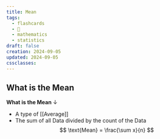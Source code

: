 ```yaml
---
title: Mean
tags:
  - flashcards
  - 🌱
  - mathematics
  - statistics
draft: false
creation: 2024-09-05
updated: 2024-09-05
cssclasses: 
---
```

## What is the Mean

**What is the Mean**
↓
- A type of [[Average]]
- The sum of all Data divided by the count of the Data
$$
\text{Mean} = \frac{\sum x}{n}
$$
<!--SR:!2024-12-31,15,290-->
